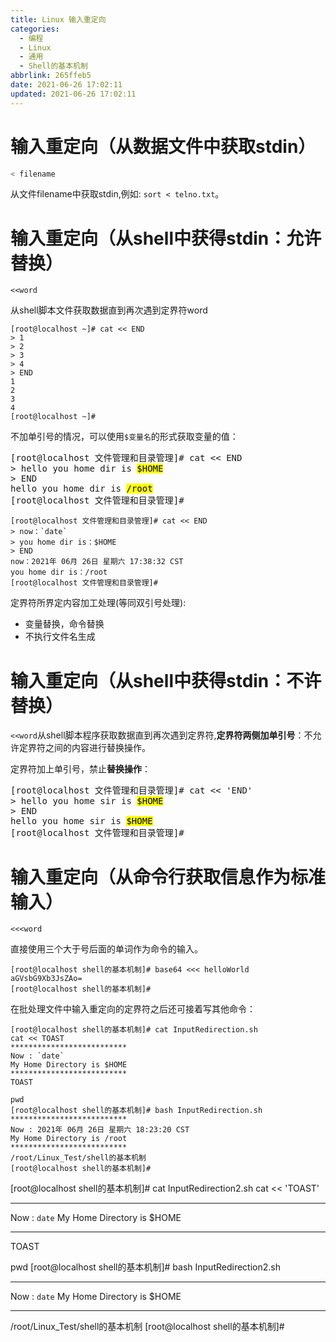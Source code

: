 ```yaml
---
title: Linux 输入重定向
categories:
  - 编程
  - Linux
  - 通用
  - Shell的基本机制
abbrlink: 265ffeb5
date: 2021-06-26 17:02:11
updated: 2021-06-26 17:02:11
---
```

# 输入重定向（从数据文件中获取stdin）
```sh
< filename
```
从文件filename中获取stdin,例如: `sort < telno.txt`。

# 输入重定向（从shell中获得stdin：允许替换）
```
<<word
```
从shell脚本文件获取数据直到再次遇到定界符word
```
[root@localhost ~]# cat << END
> 1
> 2
> 3
> 4
> END
1
2
3
4
[root@localhost ~]# 
```
不加单引号的情况，可以使用`$变量名`的形式获取变量的值：

<pre>
[root@localhost 文件管理和目录管理]&#35; cat &lt;&lt; END
&gt; hello you home dir is <mark>$HOME</mark>
&gt; END
hello you home dir is <mark>/root</mark>
[root@localhost 文件管理和目录管理]&#35; 
</pre>

```
[root@localhost 文件管理和目录管理]# cat << END
> now：`date`
> you home dir is：$HOME
> END
now：2021年 06月 26日 星期六 17:38:32 CST
you home dir is：/root
[root@localhost 文件管理和目录管理]# 
```

定界符所界定内容加工处理(等同双引号处理):
- 变量替换，命令替换
- 不执行文件名生成



# 输入重定向（从shell中获得stdin：不许替换）
`<<word`从shell脚本程序获取数据直到再次遇到定界符,**定界符两侧加单引号**：不允许定界符之间的内容进行替换操作。

定界符加上单引号，禁止**替换操作**：

<pre>
[root@localhost 文件管理和目录管理]&#35; cat &lt;&lt; 'END'
&gt; hello you home sir is <mark>$HOME</mark>
&gt; END
hello you home sir is <mark>$HOME</mark>
[root@localhost 文件管理和目录管理]&#35; 
</pre>

# 输入重定向（从命令行获取信息作为标准输入）
```
<<<word
```
直接使用三个大于号后面的单词作为命令的输入。


```
[root@localhost shell的基本机制]# base64 <<< helloWorld
aGVsbG9Xb3JsZAo=
[root@localhost shell的基本机制]# 
```

在批处理文件中输入重定向的定界符之后还可接着写其他命令：
```
[root@localhost shell的基本机制]# cat InputRedirection.sh 
cat << TOAST
**************************
Now : `date`
My Home Directory is $HOME
**************************
TOAST

pwd
[root@localhost shell的基本机制]# bash InputRedirection.sh 
**************************
Now : 2021年 06月 26日 星期六 18:23:20 CST
My Home Directory is /root
**************************
/root/Linux_Test/shell的基本机制
[root@localhost shell的基本机制]# 
```
[root@localhost shell的基本机制]# cat InputRedirection2.sh 
cat << 'TOAST'
**************************
Now : `date`
My Home Directory is $HOME
**************************
TOAST

pwd
[root@localhost shell的基本机制]# bash InputRedirection2.sh 
**************************
Now : `date`
My Home Directory is $HOME
**************************
/root/Linux_Test/shell的基本机制
[root@localhost shell的基本机制]# 

